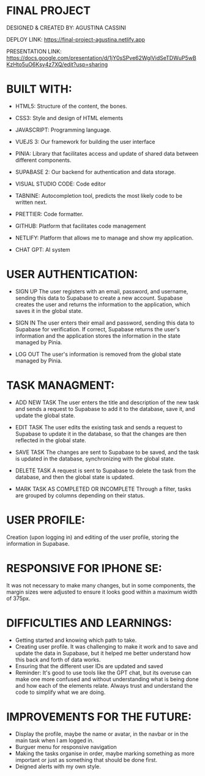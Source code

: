 # FINAL PROJECT 

DESIGNED & CREATED BY: AGUSTINA CASSINI 

DEPLOY LINK: https://final-project-agustina.netlify.app

PRESENTATION LINK: https://docs.google.com/presentation/d/1jY0sSPve62WglVidSeTDWuP5wBKzHto5uO6Ksy4z7XQ/edit?usp=sharing


# BUILT WITH:

- HTML5: Structure of the content, the bones.

- CSS3: Style and design of HTML elements

- JAVASCRIPT: Programming language.

- VUEJS 3: Our framework for building the user interface

- PINIA: Library that facilitates access and update of shared data between different components.

- SUPABASE 2: Our backend for authentication and data storage.

- VISUAL STUDIO CODE: Code editor

- TABNINE: Autocompletion tool, predicts the most likely code to be written next.

- PRETTIER: Code formatter.

- GITHUB: Platform that facilitates code management

- NETLIFY: Platform that allows me to manage and show my application.

- CHAT GPT: AI system


# USER AUTHENTICATION:

- SIGN UP
The user registers with an email, password, and username, sending this data to Supabase to create a new account. Supabase creates the user and returns the information to the application, which saves it in the global state.

- SIGN IN
The user enters their email and password, sending this data to Supabase for verification. If correct, Supabase returns the user's information and the application stores the information in the state managed by Pinia.

- LOG OUT
The user's information is removed from the global state managed by Pinia.


# TASK MANAGMENT:

- ADD NEW TASK
The user enters the title and description of the new task and sends a request to Supabase to add it to the database, save it, and update the global state.

- EDIT TASK
The user edits the existing task and sends a request to Supabase to update it in the database, so that the changes are then reflected in the global state.

- SAVE TASK
The changes are sent to Supabase to be saved, and the task is updated in the database, synchronizing with the global state.

- DELETE TASK
A request is sent to Supabase to delete the task from the database, and then the global state is updated.

- MARK TASK AS COMPLETED OR INCOMPLETE
Through a filter, tasks are grouped by columns depending on their status.


# USER PROFILE:
Creation (upon logging in) and editing of the user profile, storing the information in Supabase.


# RESPONSIVE FOR IPHONE SE:
It was not necessary to make many changes, but in some components, the margin sizes were adjusted to ensure it looks good within a maximum width of 375px.


# DIFFICULTIES AND LEARNINGS:
- Getting started and knowing which path to take.
- Creating user profile. It was challenging to make it work and to save and update the data in Supabase, but it helped me better understand how this back and forth of data works.
- Ensuring that the different user IDs are updated and saved
- Reminder: It's good to use tools like the GPT chat, but its overuse can make one more confused and without understanding what is being done and how each of the elements relate. Always trust and understand the code to simplify what we are doing.


# IMPROVEMENTS FOR THE FUTURE:
- Display the profile, maybe the name or avatar, in the navbar or in the main task when I am logged in.
- Burguer menu for responsive navigation
- Making the tasks organise in order, maybe marking something as more important or just as something that should be done first.
- Deigned alerts with my own style.



